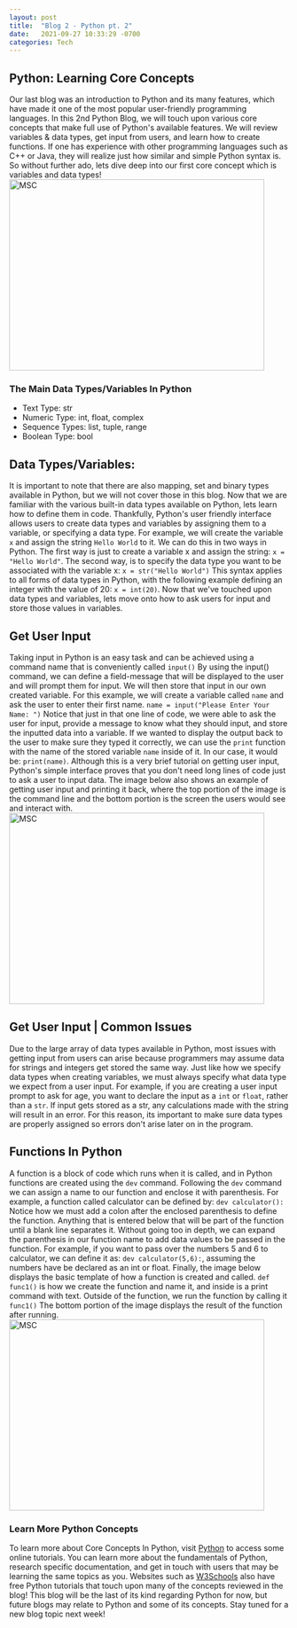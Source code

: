 ```yaml
---
layout: post
title:  "Blog 2 - Python pt. 2"
date:   2021-09-27 10:33:29 -0700
categories: Tech
---
```

## Python: Learning Core Concepts
Our last blog was an introduction to Python and its many features, which have made it one of the most popular user-friendly programming languages. In this 2nd Python Blog, we will touch upon various core concepts that make full use of Python's available features. We will review variables & data types, get input from users, and learn how to create functions. If one has experience with other programming languages such as C++ or Java, they will realize just how similar and simple Python syntax is. So without further ado, lets dive deep into our first core concept which is variables and data types!
<img src="https://ourcodeworld.com/public-media/articles/articleocw-5c65fbda1ea05.jpg" alt="MSC" width="460" height="345">

### The Main Data Types/Variables In Python
- Text Type: str
- Numeric Type: int, float, complex
- Sequence Types: list, tuple, range
- Boolean Type: bool

## Data Types/Variables:
It is important to note that there are also mapping, set and binary types available in Python, but we will not cover those in this blog. Now that we are familiar with the various built-in data types available on Python, lets learn how to define them in code. Thankfully, Python's user friendly interface allows users to create data types and variables by assigning them to a variable, or specifying a data type. For example, we will create the variable `x` and assign the string `Hello World` to it. We can do this in two ways in Python. The first way is just to create a variable x and assign the string: `x = "Hello World"`. The second way, is to specify the data type you want to be associated with the variable x: `x = str("Hello World")` This syntax applies to all forms of data types in Python, with the following example defining an integer with the value of 20: `x = int(20)`. Now that we've touched upon data types and variables, lets move onto how to ask users for input and store those values in variables.

## Get User Input 
Taking input in Python is an easy task and can be achieved using a command name that is conveniently called `input()` By using the input() command, we can define a field-message that will be displayed to the user and will prompt them for input. We will then store that input in our own created variable. For this example, we will create a variable called `name` and ask the user to enter their first name. `name = input("Please Enter Your Name: ")` Notice that just in that one line of code, we were able to ask the user for input, provide a message to know what they should input, and store the inputted data into a variable. If we wanted to display the output back to the user to make sure they typed it correctly, we can use the `print` function with the name of the stored variable `name` inside of it. In our case, it would be: `print(name)`. Although this is a very brief tutorial on getting user input, Python's simple interface proves that you don't need long lines of code just to ask a user to input data. The image below also shows an example of getting user input and printing it back, where the top portion of the image is the command line and the bottom portion is the screen the users would see and interact with.
<img src="https://www.askpython.com/wp-content/uploads/2019/07/python-user-input.png" alt="MSC" width="460" height="345">

## Get User Input | Common Issues
Due to the large array of data types available in Python, most issues with getting input from users can arise because programmers may assume data for strings and integers get stored the same way. Just like how we specify data types when creating variables, we must always specify what data type we expect from a user input. For example, if you are creating a user input prompt to ask for age, you want to declare the input as a `int` or `float`, rather than a `str`. If input gets stored as a str, any calculations made with the string will result in an error. For this reason, its important to make sure data types are properly assigned so errors don't arise later on in the program.

## Functions In Python
A function is a block of code which runs when it is called, and in Python functions are created using the `dev` command. Following the `dev` command we can assign a name to our function and enclose it with parenthesis. For example, a function called calculator can be defined by: `dev calculator():` Notice how we must add a colon after the enclosed parenthesis to define the function. Anything that is entered below that will be part of the function until a blank line separates it. Without going too in depth, we can expand the parenthesis in our function name to add data values to be passed in the function. For example, if you want to pass over the numbers 5 and 6 to calculator, we can define it as: `dev calculator(5,6):`, assuming the numbers have be declared as an int or float. Finally, the image below displays the basic template of how a function is created and called. `def func1()` is how we create the function and name it, and inside is a print command with text. Outside of the function, we run the function by calling it `func1()` The bottom portion of the image displays the result of the function after running.
<img src="https://cdn.guru99.com/images/Pythonnew/Python10.1.png" alt="MSC" width="460" height="345">

### Learn More Python Concepts
To learn more about Core Concepts In Python, visit [Python][python-io] to access some online tutorials. You can learn more about the fundamentals of Python, research specific documentation, and get in touch with users that may be learning the same topics as you. Websites such as [W3Schools][w3-io] also have free Python tutorials that touch upon many of the concepts reviewed in the blog! This blog will be the last of its kind regarding Python for now, but future blogs may relate to Python and some of its concepts. Stay tuned for a new blog topic next week!


[python-io]: https://www.python.org/
[w3-io]: https://www.w3schools.com/python/ 
